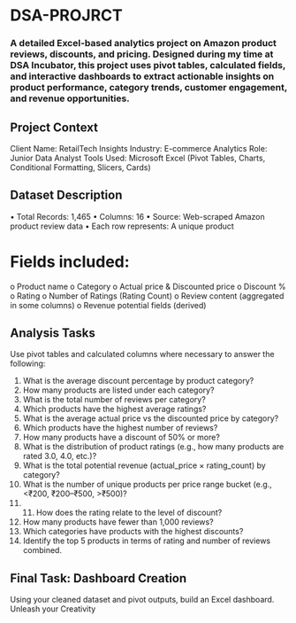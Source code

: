 # DSA-PROJRCT
### A detailed Excel-based analytics project on Amazon product reviews, discounts, and pricing. Designed during my time at DSA Incubator, this project uses pivot tables, calculated fields, and interactive dashboards to extract actionable insights on product performance, category trends, customer engagement, and revenue opportunities.
## Project Context
Client Name: RetailTech Insights
Industry: E-commerce Analytics
Role: Junior Data Analyst
Tools Used: Microsoft Excel (Pivot Tables, Charts, Conditional Formatting, Slicers, Cards)

## Dataset Description
•	Total Records: 1,465
•	Columns: 16
•	Source: Web-scraped Amazon product review data
•	Each row represents: A unique product
# Fields included:
o	Product name
o	Category
o	Actual price & Discounted price
o	Discount %
o	Rating
o	Number of Ratings (Rating Count)
o	Review content (aggregated in some columns)
o	Revenue potential fields (derived)

## Analysis Tasks
Use pivot tables and calculated columns where necessary to answer the following:
1. What is the average discount percentage by product category?
2. How many products are listed under each category?
3. What is the total number of reviews per category?
4. Which products have the highest average ratings?
5. What is the average actual price vs the discounted price by category?
6. Which products have the highest number of reviews?
7. How many products have a discount of 50% or more?
8. What is the distribution of product ratings (e.g., how many products are rated 3.0, 4.0, etc.)?
9. What is the total potential revenue (actual_price × rating_count) by category?
10. What is the number of unique products per price range bucket (e.g., <₹200, ₹200–₹500, >₹500)?
11. 11. How does the rating relate to the level of discount?
12. How many products have fewer than 1,000 reviews?
13. Which categories have products with the highest discounts?
14. Identify the top 5 products in terms of rating and number of reviews combined.

## Final Task: Dashboard Creation
Using your cleaned dataset and pivot outputs, build an Excel dashboard. Unleash your Creativity

